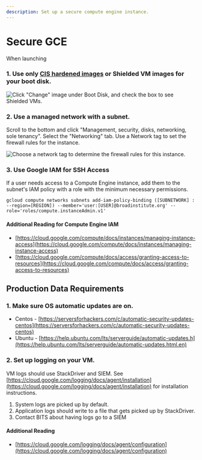 ```yaml
---
description: Set up a secure compute engine instance.
---
```


# Secure GCE

When launching 

### 1. Use only [CIS hardened images](https://console.cloud.google.com/marketplace/browse?q=CIS) or Shielded VM images for your boot disk.

![Click &quot;Change&quot; image under Boot Disk, and check the box to see Shielded VMs.](/img/shielded_vm.png)

### 2. Use a managed network with a subnet.

Scroll to the bottom and click "Management, security, disks, networking, sole tenancy". Select the "Networking" tab. Use a Network tag to set the firewall rules for the instance.

![Choose a network tag to determine the firewall rules for this instance.](/img/gce-network.png)

### 3. Use Google IAM for SSH Access

If a user needs access to a Compute Engine instance, add them to the subnet's IAM policy with a role with the minimum necessary permissions.

`gcloud compute networks subnets add-iam-policy-binding ([SUBNETWORK] : --region=[REGION]) --member='user:[USER]@broadinstitute.org' --role='roles/compute.instanceAdmin.v1'`

#### Additional Reading for Compute Engine IAM

* [https://cloud.google.com/compute/docs/instances/managing-instance-access](https://cloud.google.com/compute/docs/instances/managing-instance-access)
* [https://cloud.google.com/compute/docs/access/granting-access-to-resources](https://cloud.google.com/compute/docs/access/granting-access-to-resources)

## Production Data Requirements

### 1. Make sure OS automatic updates are on.

* Centos - [https://serversforhackers.com/c/automatic-security-updates-centos](https://serversforhackers.com/c/automatic-security-updates-centos) 
* Ubuntu - [https://help.ubuntu.com/lts/serverguide/automatic-updates.h](https://help.ubuntu.com/lts/serverguide/automatic-updates.html.en)

### 2. Set up logging on your VM.

VM logs should use StackDriver and SIEM. See [https://cloud.google.com/logging/docs/agent/installation](https://cloud.google.com/logging/docs/agent/installation) for installation instructions.

1. System logs are picked up by default.
2. Application logs should write to a file that gets picked up by StackDriver.
3. Contact BITS about having logs go to a SIEM

#### Additional Reading

* [https://cloud.google.com/logging/docs/agent/configuration](https://cloud.google.com/logging/docs/agent/configuration)

